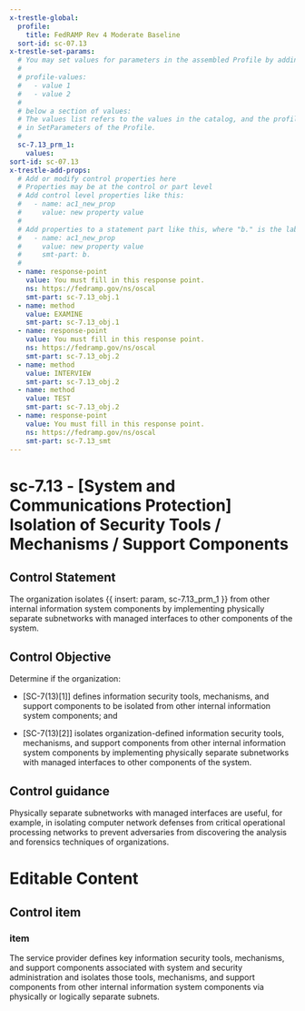 ```yaml
---
x-trestle-global:
  profile:
    title: FedRAMP Rev 4 Moderate Baseline
  sort-id: sc-07.13
x-trestle-set-params:
  # You may set values for parameters in the assembled Profile by adding
  #
  # profile-values:
  #   - value 1
  #   - value 2
  #
  # below a section of values:
  # The values list refers to the values in the catalog, and the profile-values represent values
  # in SetParameters of the Profile.
  #
  sc-7.13_prm_1:
    values:
sort-id: sc-07.13
x-trestle-add-props:
  # Add or modify control properties here
  # Properties may be at the control or part level
  # Add control level properties like this:
  #   - name: ac1_new_prop
  #     value: new property value
  #
  # Add properties to a statement part like this, where "b." is the label of the target statement part
  #   - name: ac1_new_prop
  #     value: new property value
  #     smt-part: b.
  #
  - name: response-point
    value: You must fill in this response point.
    ns: https://fedramp.gov/ns/oscal
    smt-part: sc-7.13_obj.1
  - name: method
    value: EXAMINE
    smt-part: sc-7.13_obj.1
  - name: response-point
    value: You must fill in this response point.
    ns: https://fedramp.gov/ns/oscal
    smt-part: sc-7.13_obj.2
  - name: method
    value: INTERVIEW
    smt-part: sc-7.13_obj.2
  - name: method
    value: TEST
    smt-part: sc-7.13_obj.2
  - name: response-point
    value: You must fill in this response point.
    ns: https://fedramp.gov/ns/oscal
    smt-part: sc-7.13_smt
---
```


# sc-7.13 - \[System and Communications Protection\] Isolation of Security Tools / Mechanisms / Support Components

## Control Statement

The organization isolates {{ insert: param, sc-7.13_prm_1 }} from other internal information system components by implementing physically separate subnetworks with managed interfaces to other components of the system.

## Control Objective

Determine if the organization:

- \[SC-7(13)[1]\] defines information security tools, mechanisms, and support components to be isolated from other internal information system components; and

- \[SC-7(13)[2]\] isolates organization-defined information security tools, mechanisms, and support components from other internal information system components by implementing physically separate subnetworks with managed interfaces to other components of the system.

## Control guidance

Physically separate subnetworks with managed interfaces are useful, for example, in isolating computer network defenses from critical operational processing networks to prevent adversaries from discovering the analysis and forensics techniques of organizations.

# Editable Content

<!-- Make additions and edits below -->
<!-- The above represents the contents of the control as received by the profile, prior to additions. -->
<!-- If the profile makes additions to the control, they will appear below. -->
<!-- The above markdown may not be edited but you may edit the content below, and/or introduce new additions to be made by the profile. -->
<!-- If there is a yaml header at the top, parameter values may be edited. Use --set-parameters to incorporate the changes during assembly. -->
<!-- The content here will then replace what is in the profile for this control, after running profile-assemble. -->
<!-- The added parts in the profile for this control are below.  You may edit them and/or add new ones. -->
<!-- Each addition must have a heading either of the form ## Control my_addition_name -->
<!-- or ## Part a. (where the a. refers to one of the control statement labels.) -->
<!-- "## Control" parts are new parts added after the statement part. -->
<!-- "## Part" parts are new parts added into the top-level statement part with that label. -->
<!-- Subparts may be added with nested hash levels of the form ### My Subpart Name -->
<!-- underneath the parent ## Control or ## Part being added -->
<!-- See https://ibm.github.io/compliance-trestle/tutorials/ssp_profile_catalog_authoring/ssp_profile_catalog_authoring for guidance. -->

## Control item

### item

The service provider defines key information security tools, mechanisms, and support components associated with system and security administration and isolates those tools, mechanisms, and support components from other internal information system components via physically or logically separate subnets.
